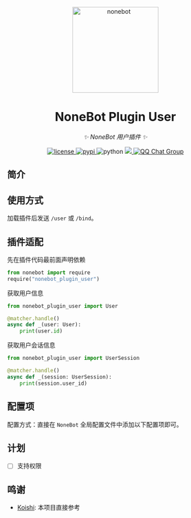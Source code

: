 <!-- markdownlint-disable MD033 MD036 MD041 -->

<p align="center">
  <a href="https://v2.nonebot.dev/"><img src="https://v2.nonebot.dev/logo.png" width="200" height="200" alt="nonebot"></a>
</p>

<div align="center">

# NoneBot Plugin User

_✨ NoneBot 用户插件 ✨_

</div>

<p align="center">
  <a href="https://raw.githubusercontent.com/he0119/nonebot-plugin-user/main/LICENSE">
    <img src="https://img.shields.io/github/license/he0119/nonebot-plugin-user.svg" alt="license">
  </a>
  <a href="https://pypi.python.org/pypi/nonebot-plugin-user">
    <img src="https://img.shields.io/pypi/v/nonebot-plugin-user.svg" alt="pypi">
  </a>
  <img src="https://img.shields.io/badge/python-3.8+-blue.svg" alt="python">
  <a href="https://codecov.io/gh/he0119/nonebot-plugin-user">
    <img src="https://codecov.io/gh/he0119/nonebot-plugin-user/branch/main/graph/badge.svg?token=jd5ufc1alv"/>
  </a>
  <a href="https://jq.qq.com/?_wv=1027&k=7zQUpiGp">
    <img src="https://img.shields.io/badge/QQ%E7%BE%A4-730374631-orange?style=flat-square" alt="QQ Chat Group">
  </a>
</p>

## 简介

## 使用方式

加载插件后发送 `/user` 或 `/bind`。

## 插件适配

先在插件代码最前面声明依赖

```python
from nonebot import require
require("nonebot_plugin_user")
```

获取用户信息

```python
from nonebot_plugin_user import User

@matcher.handle()
async def _(user: User):
    print(user.id)
```

获取用户会话信息

```python
from nonebot_plugin_user import UserSession

@matcher.handle()
async def _(session: UserSession):
    print(session.user_id)
```

## 配置项

配置方式：直接在 `NoneBot` 全局配置文件中添加以下配置项即可。

## 计划

- [ ] 支持权限

## 鸣谢

- [Koishi](https://github.com/koishijs/koishi): 本项目直接参考

